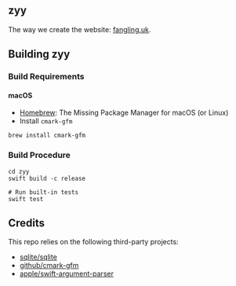 ## zyy

The way we create the website: [fangling.uk](https://fangling.uk).

## Building zyy

### Build Requirements

#### macOS

  - [Homebrew](https://brew.sh): The Missing Package Manager for macOS (or Linux)
  - Install `cmark-gfm`

```shell
brew install cmark-gfm
```

### Build Procedure

```shell
cd zyy
swift build -c release

# Run built-in tests
swift test
```

## Credits

This repo relies on the following third-party projects:

  - [sqlite/sqlite](https://github.com/sqlite/sqlite)
  - [github/cmark-gfm](https://github.com/github/cmark-gfm)
  - [apple/swift-argument-parser](https://github.com/apple/swift-argument-parser)
